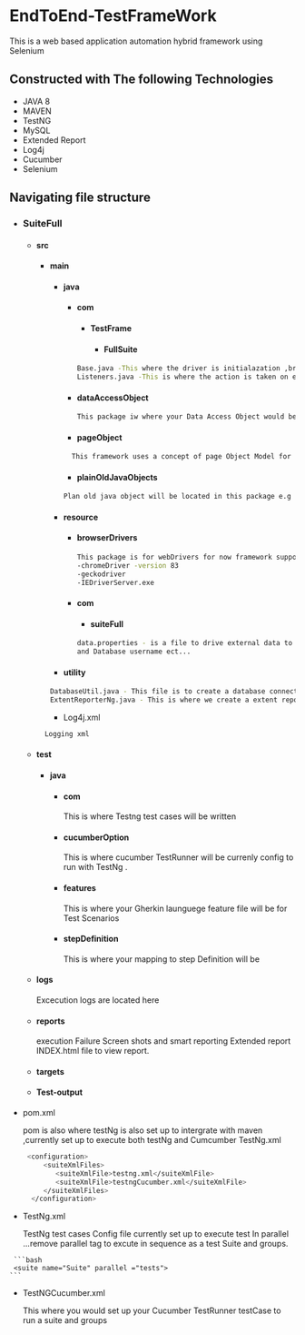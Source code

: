# EndToEnd-TestFrameWork
This is a web based application automation hybrid framework using Selenium

## Constructed with The following Technologies
* JAVA 8
* MAVEN
* TestNG
* MySQL
* Extended Report
* Log4j
* Cucumber
* Selenium

## Navigating file structure
  * ### SuiteFull
      * #### src
        * #### main
          * #### java
            * #### com
              * #### TestFrame
                * #### FullSuite
               ```bash
               Base.java -This where the driver is initialazation ,browser selection and ScreenShot utilities are found.
               Listeners.java -This is where the action is taken on every step of the @Test For reporting including ExtentReports.       
              ```
            * ####  dataAccessObject 
              ```bash
              This package iw where your Data Access Object would be DAO for database queries e.g UserCredentials.
              ```
                
            *  ####  pageObject
            
            ```bash
              This framework uses a concept of page Object Model for selenium to reuse page webElement eg. Login.java ect..
            ```
            * #### plainOldJavaObjects
            ```bash
            Plan old java object will be located in this package e.g User
            ```
            
           * #### resource
             * #### browserDrivers
            
                ```bash
                This package is for webDrivers for now framework supports Chrome,FireFox,Internet Explorer.
                -chromeDriver -version 83
                -geckodriver
                -IEDriverServer.exe
                ```
             * #### com
               * #### suiteFull
                ```bash
                data.properties - is a file to drive external data to the framework like url ,broswer name , jdbc url    ,passwords 
                and Database username ect...
                ```
            * #### utility
            ```bash
            DatabaseUtil.java - This file is to create a database connection and return that connection.
            ExtentReporterNg.java - This is where we create a extent report and fill it the into for layout.
            ```
             
          * Log4j.xml   
         ```bash
           Logging xml
         ```
 
      * #### test
         * #### java
           * #### com
                This is where Testng test cases will be written
                
           * #### cucumberOption
                This is where  cucumber TestRunner will be currenly config to run with TestNg .
           * #### features
                This is where your Gherkin launguege feature file will be for Test Scenarios 
           * #### stepDefinition
                This is where your mapping to step Definition will be 
         
         
      * #### logs
         Excecution logs are located here
      * #### reports
        execution Failure Screen shots  and smart reporting Extended report INDEX.html file to view report.
        
      * #### targets
      * #### Test-output
   *  pom.xml
   
         pom is also where testNg is also set up to intergrate with maven ,currently set up to execute both testNg and     Cumcumber TestNg.xml
        
        ```bash
         <configuration>
         	 <suiteXmlFiles>
          		<suiteXmlFile>testng.xml</suiteXmlFile>
          		<suiteXmlFile>testngCucumber.xml</suiteXmlFile>
         	 </suiteXmlFiles>
          </configuration>
        ```
   *  TestNg.xml
   
      TestNg test cases Config file currently set up to execute test In parallel ...remove parallel tag to excute in sequence
      as a test Suite and groups.

     ```bash
     <suite name="Suite" parallel ="tests">
    ```
     
     
   *  TestNGCucumber.xml
   
      This where you would set up your Cucumber TestRunner testCase to run a suite and groups
